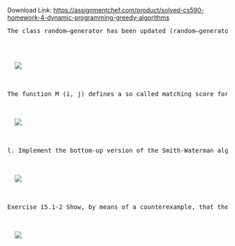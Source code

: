 Download Link: https://assignmentchef.com/product/solved-cs590-homework-4-dynamic-programming-greedy-algorithms
<br>
<pre>The class random—generator has been updated (random—generator.h and ran- dom_generator.cc) by a member function which generates random strings of a fixed length using the a given number of characters from the alphabet, starting with • char* random-string-m(int n, int no-ch) The function allocates n + I characters. The first n characters n — l) are chosen at random using the first no_ch characters from the alphabet start- ing with "a" (e.g., for no-ch = 4 the characters are randomly chosen out of { a , b , The n-th character is set to O in order to mark the end of the string. Dynamic programming (70 points) The dynamic programming Smith-Waterman algorithm is matching sequences recur- sively defined as follows, given X = , , (along table rows) and Y = , ... , ym (along table columns). = 0, for all 0 &lt; i &lt; n , • = 0, for all 0 S j S m — I) + 2 if = Yj = max , — I if is inserted into Y MO-I J) is inserted into X</pre>

<pre><img decoding="async" data-recalc-dims="1" data-src="https://i0.wp.com/www.ankitcodinghub.com/wp-content/uploads/2021/04/604.png?w=980&amp;ssl=1" class="lazyload" src="data:image/gif;base64,R0lGODlhAQABAAAAACH5BAEKAAEALAAAAAABAAEAAAICTAEAOw==">

 <noscript>

  <img decoding="async" src="https://i0.wp.com/www.ankitcodinghub.com/wp-content/uploads/2021/04/604.png?w=980&amp;ssl=1" data-recalc-dims="1">

 </noscript></pre>

<pre>The function M (i, j) defines a so called matching score for the partial sequencxs X, and Yj. If in the recursive definition of M the maximum value is due to the third or fourth line, you have to insert the character into either X or Y in order to reconstruct the matching sequences and Y'. Similar to the LCS problem we need only need a table to store the M (i, j) values, but an additional table that allows us to later generate X' and Y' from X and Y. Exam le 3 cdbaabbd ca c-dba--abbd ca cadcacca-bd cadcaccabd 5 x Exam le i abababda a-bababda acbabab-a acbababa 12 Exam le 4 caacbdacca caacb-dacc-a c—— cbcd—ccba bccbcd ccba 9 Exam le 2 cacacccbab ca-cacccbab cadaadcc- bccadaadcc 4 Exarn le 5 dcacccbbba dcacccb-bba d ca —bad ba aad cabadba 7 <img decoding="async" data-recalc-dims="1" data-src="https://i0.wp.com/www.ankitcodinghub.com/wp-content/uploads/2021/04/472.png?w=980&amp;ssl=1" class="lazyload" src="data:image/gif;base64,R0lGODlhAQABAAAAACH5BAEKAAEALAAAAAABAAEAAAICTAEAOw==">

 <noscript>

  <img decoding="async" src="https://i0.wp.com/www.ankitcodinghub.com/wp-content/uploads/2021/04/472.png?w=980&amp;ssl=1" data-recalc-dims="1">

 </noscript></pre>

<pre>l. Implement the bottom-up version of the Smith-Waterman algorithm given by the recursive definition of the function M (as seen on the slides). 2. Implement the top-down with memoization version of the Smith-Waterman algorithm given by the recursive definition of the function M. Notes: How do you initialize the necessary tables given the definition of M. Keep in mind that you have to able to determine whether or not you already computed a table value (memoization). Values could be negative, but is there a limit for how small they can get? 3. Implement the function void ) that takes a number of parameters and then recursively prints the matching sequence that is derived from X. Implement a separate function void ... ) that recursively prints the matching sequence that is derived from Y. 4. Find the maximum alignment for X = dcdcbacbbb and Y = acdccabdbb by using the Smith-Waterman algorithm (see slides). Execute the pseudocode algorithm and fill the necessary tables I-I and P in a bottom-up fassion. Re- construct the strings X' and Y' using the tables H and P. (7+20+8+15 50 points) <img decoding="async" data-recalc-dims="1" data-src="https://i0.wp.com/www.ankitcodinghub.com/wp-content/uploads/2021/04/179.png?w=980&amp;ssl=1" class="lazyload" src="data:image/gif;base64,R0lGODlhAQABAAAAACH5BAEKAAEALAAAAAABAAEAAAICTAEAOw==">

 <noscript>

  <img decoding="async" src="https://i0.wp.com/www.ankitcodinghub.com/wp-content/uploads/2021/04/179.png?w=980&amp;ssl=1" data-recalc-dims="1">

 </noscript></pre>

<pre>Exercise 15.1-2 Show, by means of a counterexample, that the following greedy" strategy does not always determine an optimal way to cut rods. Define the density of a rod of length i to be that is, its value per inch. The greedy strategy for a rod of length n cuts off a first piece of length i, where 1 i n, having maximum density. It then continues by applying the greedy strategy to the remaining piece of length (7 points) Exercise 15.1-5 The Fibonacci numbers are defines by recurrence (3.22). Give an O(n) time dynamic-programming algorithm to compute the n-th Fibonacci number. Draw the subproblem graph. How many vertices and edges are in the graph? (8 points) Exercise 15.4-1 Determine (0, 1, o, 1, 1,0, 1, 1,0). (5 points) an LCS of and <img decoding="async" data-recalc-dims="1" data-src="https://i0.wp.com/www.ankitcodinghub.com/wp-content/uploads/2021/04/132.png?w=980&amp;ssl=1" class="lazyload" src="data:image/gif;base64,R0lGODlhAQABAAAAACH5BAEKAAEALAAAAAABAAEAAAICTAEAOw==">

 <noscript>

  <img decoding="async" src="https://i0.wp.com/www.ankitcodinghub.com/wp-content/uploads/2021/04/132.png?w=980&amp;ssl=1" data-recalc-dims="1">

 </noscript></pre>